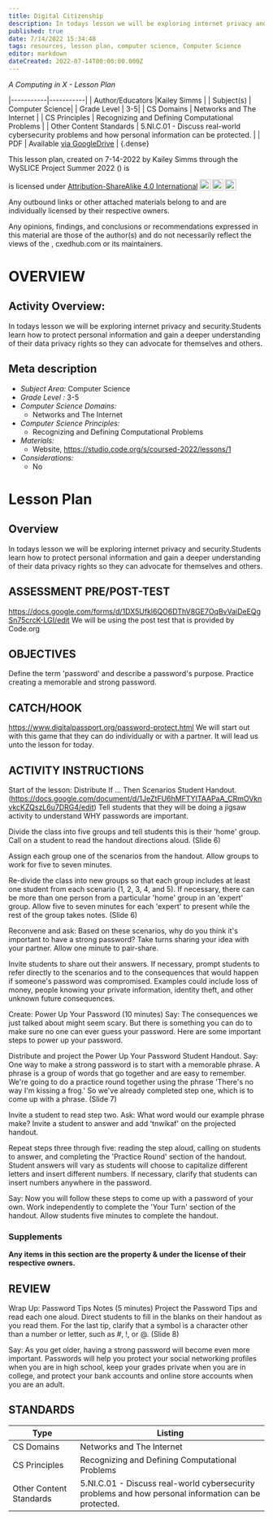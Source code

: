 ```yaml
---
title: Digital Citizenship
description: In todays lesson we will be exploring internet privacy and security.Students learn how to protect personal information and gain a deeper understanding of their data privacy rights so they can advocate for themselves and others.
published: true
date: 7/14/2022 15:34:48
tags: resources, lesson plan, computer science, Computer Science 
editor: markdown
dateCreated: 2022-07-14T00:00:00.000Z
---
```

*A Computing in X - Lesson Plan*

|-----------|-----------|
| Author/Educators |Kailey Simms |
| Subject(s) | Computer Science|
| Grade Level | 3-5|
| CS Domains | Networks and The Internet |
| CS Principles | Recognizing and Defining Computational Problems |
| Other Content Standards | 5.NI.C.01 - Discuss real-world cybersecurity problems and how personal information can be protected. | 
| PDF | Available [via GoogleDrive]() |
{.dense}






This lesson plan, created on 7-14-2022 by Kailey Simms through the  WySLICE Project Summer 2022 () is  <p xmlns:cc="http://creativecommons.org/ns#" >  is licensed under <a href="http://creativecommons.org/licenses/by-sa/4.0/?ref=chooser-v1" target="_blank" rel="license noopener noreferrer" style="display:inline-block;">Attribution-ShareAlike 4.0 International<img style="height:22px!important;margin-left:3px;vertical-align:text-bottom;" src="https://mirrors.creativecommons.org/presskit/icons/cc.svg?ref=chooser-v1"><img style="height:22px!important;margin-left:3px;vertical-align:text-bottom;" src="https://mirrors.creativecommons.org/presskit/icons/by.svg?ref=chooser-v1"><img style="height:22px!important;margin-left:3px;vertical-align:text-bottom;" src="https://mirrors.creativecommons.org/presskit/icons/sa.svg?ref=chooser-v1"></a></p>


Any outbound links or other attached materials belong to and are individually licensed by their respective owners. 


Any opinions, findings, and conclusions or recommendations expressed in this material are those of the author(s) and do not necessarily reflect the views of the , cxedhub.com or its maintainers.


# OVERVIEW
## Activity Overview:  
In todays lesson we will be exploring internet privacy and security.Students learn how to protect personal information and gain a deeper understanding of their data privacy rights so they can advocate for themselves and others.
## Meta description
+ *Subject Area:* Computer Science 
+ *Grade Level :* 3-5 
+ *Computer Science Domains:*
   + Networks and The Internet
+ *Computer Science Principles:*
   + Recognizing and Defining Computational Problems
+ *Materials:* 
   + Website, https://studio.code.org/s/coursed-2022/lessons/1
+ *Considerations:*
   + No


# Lesson Plan
## Overview
In todays lesson we will be exploring internet privacy and security.Students learn how to protect personal information and gain a deeper understanding of their data privacy rights so they can advocate for themselves and others.
## ASSESSMENT PRE/POST-TEST
https://docs.google.com/forms/d/1DX5Ufkl6QO6DThV8GE7OqBvVaiDeEQgSn75crcK-LGI/edit
We will be using the post test that is provided by Code.org
## OBJECTIVES
Define the term 'password' and describe a password's purpose.
Practice creating a memorable and strong password.


## CATCH/HOOK
https://www.digitalpassport.org/password-protect.html
We will start out with this game that they can do individually or with a partner. It will lead us unto the lesson for today.


## ACTIVITY INSTRUCTIONS
Start of the lesson: 
Distribute If ... Then Scenarios Student Handout. (https://docs.google.com/document/d/1JeZtFU6hMFTYITAAPaA_CRmOVknvkcKZQszL6u7DRG4/edit)  Tell students that they will be doing a jigsaw activity to understand WHY passwords are important.


Divide the class into five groups and tell students this is their 'home' group. Call on a student to read the handout directions aloud. (Slide 6)


Assign each group one of the scenarios from the handout. Allow groups to work for five to seven minutes.


Re-divide the class into new groups so that each group includes at least one student from each scenario (1, 2, 3, 4, and 5). If necessary, there can be more than one person from a particular 'home' group in an 'expert' group. Allow five to seven minutes for each 'expert' to present while the rest of the group takes notes. (Slide 6)


Reconvene and ask: Based on these scenarios, why do you think it's important to have a strong password? Take turns sharing your idea with your partner. Allow one minute to pair-share.


Invite students to share out their answers. If necessary, prompt students to refer directly to the scenarios and to the consequences that would happen if someone's password was compromised. Examples could include loss of money, people knowing your private information, identity theft, and other unknown future consequences.




Create: Power Up Your Password (10 minutes)
Say: The consequences we just talked about might seem scary. But there is something you can do to make sure no one can ever guess your password. Here are some important steps to power up your password.


Distribute and project the Power Up Your Password Student Handout. Say: One way to make a strong password is to start with a memorable phrase. A phrase is a group of words that go together and are easy to remember. We're going to do a practice round together using the phrase 'There's no way I'm kissing a frog.' So we've already completed step one, which is to come up with a phrase. (Slide 7)


Invite a student to read step two. Ask: What word would our example phrase make? Invite a student to answer and add 'tnwikaf' on the projected handout.


Repeat steps three through five: reading the step aloud, calling on students to answer, and completing the 'Practice Round' section of the handout. Student answers will vary as students will choose to capitalize different letters and insert different numbers. If necessary, clarify that students can insert numbers anywhere in the password.


Say: Now you will follow these steps to come up with a password of your own. Work independently to complete the 'Your Turn' section of the handout. Allow students five minutes to complete the handout.


### Supplements
**Any items in this section are the property & under the license of their respective owners.**






## REVIEW
Wrap Up: Password Tips Notes (5 minutes)
Project the Password Tips and read each one aloud. Direct students to fill in the blanks on their handout as you read them. For the last tip, clarify that a symbol is a character other than a number or letter, such as #, !, or @. (Slide 8)


Say: As you get older, having a strong password will become even more important. Passwords will help you protect your social networking profiles when you are in high school, keep your grades private when you are in college, and protect your bank accounts and online store accounts when you are an adult.
## STANDARDS        
| Type | Listing | 
|-----------|-----------|
| CS Domains  | Networks and The Internet|
| CS Principles   | Recognizing and Defining Computational Problems|
| Other Content Standards | 5.NI.C.01 - Discuss real-world cybersecurity problems and how personal information can be protected.  |